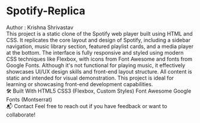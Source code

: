 # Spotify-Replica
Author : Krishna Shrivastav
<br>
This project is a static clone of the Spotify web player built using HTML and CSS. It replicates the core layout and design of Spotify, including a sidebar navigation, music library section, featured playlist cards, and a media player at the bottom. The interface is fully responsive and styled using modern CSS techniques like Flexbox, with icons from Font Awesome and fonts from Google Fonts. Although it's not functional for playing music, it effectively showcases UI/UX design skills and front-end layout structure. All content is static and intended for visual demonstration. This project is ideal for learning or showcasing front-end development capabilities.
<br>
🛠️ Built With
HTML5
CSS3 (Flexbox, Custom Styles)
Font Awesome
Google Fonts (Montserrat)
<br>
📬 Contact
Feel free to reach out if you have feedback or want to collaborate!
